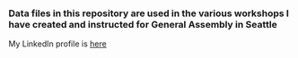 ### Data files in this repository are used in the various workshops I have created and instructed for General Assembly in Seattle

My LinkedIn profile is [here](https://www.linkedin.com/in/jim-byers-9b124b6)
